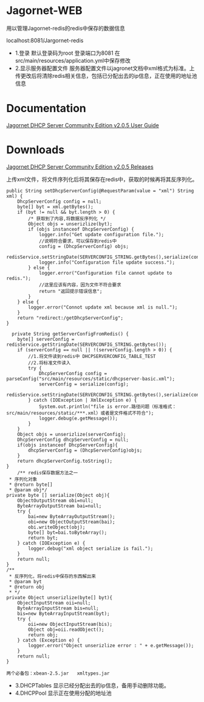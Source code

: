# Jagornet-WEB
用以管理Jagornet-redis的redis中保存的数据信息

localhost:8081/Jargornet-redis

* 1.登录 默认登录码为root 登录端口为8081    在src/main/resources/application.yml中保存修改
* 2.显示服务器配置文件 服务器配置文件以jagronet文档中xml格式为标准。上传更改后将清除redis相关信息，包括已分配出去的ip信息，正在使用的地址池信息
# Documentation
[Jagornet DHCP Server Community Edition v2.0.5 User Guide](http://www.jagornet.com/products/dhcp-server/docs)
# Downloads
[Jagornet DHCP Server Community Edition v2.0.5 Releases](https://github.com/jagornet/dhcp/releases)

  上传xml文件，将文件序列化后将其保存在redis中，获取的时候再将其反序列化。
  
 
    public String setDhcpServerConfig(@RequestParam(value = "xml") String xml) {
        DhcpServerConfig config = null;
        byte[] byt = xml.getBytes();
        if (byt != null && byt.length > 0) {
            /* 获取到了内容,将数据反序列化 */
            Object objs = unserizlize(byt);
            if (objs instanceof DhcpServerConfig) {
                logger.info("Get update configuration file.");
                //说明符合要求，可以保存到redis中
                config = (DhcpServerConfig) objs;
                redisService.setStringDate(SERVERCONFIG_STRING.getBytes(),serialize(config));
                logger.info("Configuration file update success.");
            } else {
                logger.error("Configuration file cannot update to redis.");
                //这里应该有内容，因为文件不符合要求
                return "返回提示错误信息";
            }
        } else {
            logger.error("Connot update xml because xml is null.");
        }
        return "redirect:/getDhcpServerConfig";
    }
    
      private String getServerConfigFromRedis() {
        byte[] serverConfig = redisService.getStringDate(SERVERCONFIG_STRING.getBytes());
        if (serverConfig == null || !(serverConfig.length > 0)) {
            //1.将文件读到redis中 DHCPSERVERCONFIG_TABLE_TEST
            //2.将标准文件读入
            try {
                DhcpServerConfig config = parseConfig("src/main/resources/static/dhcpserver-basic.xml");
                serverConfig = serialize(config);
                redisService.setStringDate(SERVERCONFIG_STRING.getBytes(),serialize(config));
            } catch (IOException | XmlException e) {
                System.out.println("file is error.路径问题（标准格式：src/main/resources/static/***.xml）或者是文件格式不符合");
                logger.debug(e.getMessage());
            }
        }
        Object objs = unserizlize(serverConfig);
        DhcpServerConfig dhcpServerConfig = null;
        if(objs instanceof DhcpServerConfig){
            dhcpServerConfig = (DhcpServerConfig)objs;
        }
        return dhcpServerConfig.toString();
    }
        /** redis保存数据方法之一
     * 序列化对象
     * @return byte[]
     * @param obj*/
    private byte [] serialize(Object obj){
        ObjectOutputStream obi=null;
        ByteArrayOutputStream bai=null;
        try {
            bai=new ByteArrayOutputStream();
            obi=new ObjectOutputStream(bai);
            obi.writeObject(obj);
            byte[] byt=bai.toByteArray();
            return byt;
        } catch (IOException e) {
            logger.debug("xml object serialize is fail.");
        }
        return null;
    }
    /**
     * 反序列化，将redis中保存的东西解出来
     * @param byt
     * @return obj
     * */
    private Object unserizlize(byte[] byt){
        ObjectInputStream oii=null;
        ByteArrayInputStream bis=null;
        bis=new ByteArrayInputStream(byt);
        try {
            oii=new ObjectInputStream(bis);
            Object obj=oii.readObject();
            return obj;
        } catch (Exception e) {
            logger.error("Object unserizlize error : " + e.getMessage());
        }
        return null;
    }
    
    两个必备包：xbean-2.5.jar   xmltypes.jar
    
*  3.DHCPTables 显示已经分配出去的ip信息，备用手动删除功能。
*  4.DHCPPool 显示正在使用分配的地址池
 

